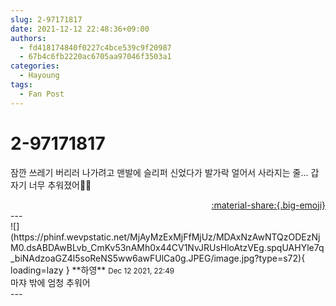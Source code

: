```yaml
---
slug: 2-97171817
date: 2021-12-12 22:48:36+09:00
authors:
  - fd418174840f0227c4bce539c9f20987
  - 67b4c6fb2220ac6705aa97046f3503a1
categories:
  - Hayoung
tags:
  - Fan Post
---
```


# 2-97171817

<div class="post-container" markdown="1">
<div class="content-container md-sidebar__scrollwrap" markdown="1">

잠깐 쓰레기 버리러 나가려고 맨발에 슬리퍼 신었다가 발가락 얼어서 사라지는 줄... 갑자기 너무 추워졌어🥶🥶

</div>
</div>

<div style="text-align: right;" markdown="1">
<a href="https://weverse.io/fromis9/fanpost/2-97171817" style="text-align: right;">:material-share:{.big-emoji}</a>
</div>
---

<div class="comments-container md-sidebar__scrollwrap" markdown="1">
<div class="comment" markdown="1">
<div class='id-container' markdown="1">
![](https://phinf.wevpstatic.net/MjAyMzExMjFfMjUz/MDAxNzAwNTQzODEzNjM0.dsABDAwBLvb_CmKv53nAMh0x44CV1NvJRUsHloAtzVEg.spqUAHYle7q_biNAdzoaGZ4l5soReNS5ww6awFUlCa0g.JPEG/image.jpg?type=s72){ loading=lazy }
**<span class="artist">하영</span>** <small>Dec 12 2021, 22:49</small><br>
</div>
<div class='comment-body' markdown="1">
마쟈 밖에 엄청 추워어 
</div>
</div>
</div>
---
